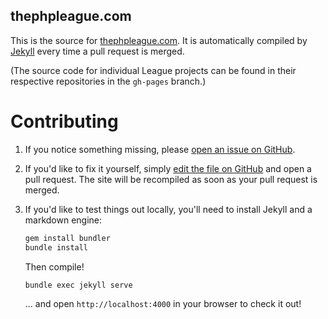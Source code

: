 thephpleague.com
----------------

This is the source for [thephpleague.com]. It is automatically compiled by
[Jekyll] every time a pull request is merged.

(The source code for individual League projects can be found in their respective repositories in the `gh-pages` branch.)

 [thephpleague.com]: http://thephpleague.com
 [Jekyll]: https://github.com/jekyll/jekyll


Contributing
============

 1. If you notice something missing, please [open an issue on GitHub][issue].

 2. If you'd like to fix it yourself, simply [edit the file on GitHub][edit] and
    open a pull request. The site will be recompiled as soon as your pull
    request is merged.

 3. If you'd like to test things out locally, you'll need to install Jekyll and
    a markdown engine:

    ```bash
    gem install bundler
    bundle install
    ```

    Then compile!

    ```bash
    bundle exec jekyll serve
    ```

    ... and open `http://localhost:4000` in your browser to check it out!

 [issue]: https://github.com/thephpleague/thephpleague.github.io/issues
 [edit]:  https://github.com/blog/905-edit-like-an-ace
